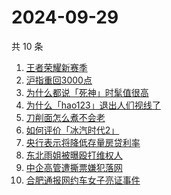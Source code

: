 # 2024-09-29

共 10 条

<!-- BEGIN ZHIHUSEARCH -->
<!-- 最后更新时间 Sun Sep 29 2024 08:59:01 GMT+0800 (China Standard Time) -->
1. [王者荣耀新赛季](https://www.zhihu.com/search?q=王者荣耀新赛季)
1. [沪指重回3000点](https://www.zhihu.com/search?q=沪指重回3000点)
1. [为什么都说「死神」时髦值很高](https://www.zhihu.com/search?q=为什么都说「死神」时髦值很高)
1. [为什么「hao123」退出人们视线了](https://www.zhihu.com/search?q=为什么「hao123」退出人们视线了)
1. [刀削面怎么煮不会老](https://www.zhihu.com/search?q=刀削面怎么煮不会老)
1. [如何评价「冰汽时代2」](https://www.zhihu.com/search?q=如何评价「冰汽时代2」)
1. [央行表示将降低存量房贷利率](https://www.zhihu.com/search?q=央行表示将降低存量房贷利率)
1. [东北雨姐被曝殴打维权人](https://www.zhihu.com/search?q=东北雨姐被曝殴打维权人)
1. [中企高管遭撕票嫌犯落网](https://www.zhihu.com/search?q=中企高管遭撕票嫌犯落网)
1. [合肥通报网约车女子亮证事件](https://www.zhihu.com/search?q=合肥通报网约车女子亮证事件)
<!-- END ZHIHUSEARCH -->
